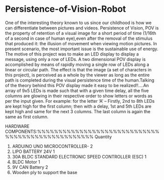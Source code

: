 # Persistence-of-Vision-Robot
One of the interesting theory known to us since our childhood is how we can differentiate between pictures and videos. Persistence of Vision, POV is the property of retention of a visual image for a short period of time (1/16th of a second in case of human eye),even after the removal of the stimulus that produced it: the illusion of movement when viewing motion pictures. In present scenario, the most important issue is the sustainable use of energy. The motive of this project was to make an LED display to display a message, using only a row of LEDs. A two dimensional POV display is accomplished by means of rapidly moving a single row of LEDs along a linear or circular path. The effect is that the image (a set of characters in this project), is perceived as a whole by the viewer as long as the entire path is completed during the visual persistence time of the human.Talking of the theory behind this POV display made it easy to be realized!!....An array of 9x5 LEDs is made such that with a given time delay, all the five columns are glowing in their respective order to show letters or words as per the input given.
For example: for the letter ‘A’ – Firstly, 2nd to 8th LEDs are kept high for the first column; then with a delay, 1st and 5th LEDs are kept high and same for the next 3 columns. The last column is again the same as first column.


HARDWARE COMPONENTS:%%%%%%%%%%%%%%%%%%%%%%%%%%%%%%%%%%%%%%%%%%%%%%%%%% Quantity
1. ARDUINO UNO MICROCONTROLLER-    																			2
2. LIPO BATTERY 24V																											1
3. 30A BLDC STANDARD ELECTRONIC SPEED CONTROLLER (ESC) 									1
4. BLDC Motor																														1 
5. 9V CAN Battery																												2
6. Wooden ply to support the base



